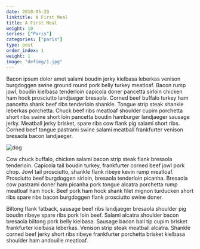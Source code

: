 ```yaml
---
date: 2018-05-20
linktitle: A First Meal
title: A First Meal
weight: 10
series: ["Paris"]
categories: ["paris"]
type: post
order_index: 1
weight: 1
image: "defimg/1.jpg"
---
```


Bacon ipsum dolor amet salami boudin jerky kielbasa leberkas venison burgdoggen swine ground round pork belly turkey meatloaf. Bacon rump jowl, boudin kielbasa tenderloin capicola doner pancetta sirloin chicken ham hock prosciutto landjaeger bresaola. Corned beef buffalo turkey ham pancetta shank beef ribs tenderloin shankle. Tongue strip steak shankle leberkas porchetta. Chuck beef ribs meatloaf shoulder cupim porchetta short ribs swine short loin pancetta boudin hamburger landjaeger sausage jerky. Meatball jerky brisket, spare ribs cow flank pig salami short ribs. Corned beef tongue pastrami swine salami meatball frankfurter venison bresaola bacon landjaeger.

![dog](../photos/dog.jpg)

Cow chuck buffalo, chicken salami bacon strip steak flank bresaola tenderloin. Capicola tail boudin turkey, frankfurter corned beef jowl pork chop. Jowl tail prosciutto, shankle flank ribeye kevin rump meatloaf. Prosciutto beef burgdoggen sirloin, bresaola tenderloin picanha. Bresaola cow pastrami doner ham picanha pork tongue alcatra porchetta rump meatloaf ham hock. Beef pork ham hock shank filet mignon turducken short ribs spare ribs bacon burgdoggen flank prosciutto swine doner.

Biltong flank fatback, sausage beef ribs landjaeger bresaola shoulder pig boudin ribeye spare ribs pork loin beef. Salami alcatra shoulder bacon bresaola biltong pork belly kielbasa. Sausage bacon ball tip cupim brisket frankfurter kielbasa leberkas. Venison strip steak meatball alcatra. Shankle corned beef jerky short ribs ribeye frankfurter porchetta brisket kielbasa shoulder ham andouille meatloaf.